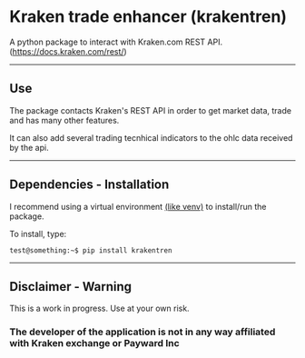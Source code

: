 # Kraken trade enhancer (krakentren)

A python package to interact with Kraken.com REST API.
(<https://docs.kraken.com/rest/>)
***

## Use

The package contacts Kraken's REST API in order to get market data, trade and has many other features.

It can also add several trading tecnhical indicators to the ohlc data received by the api.

***

## Dependencies - Installation

I recommend using a virtual environment [(like venv)](https://docs.python.org/3/library/venv.html) to install/run the package.

To install, type:

 ```console
test@something:~$ pip install krakentren
```

***

## Disclaimer - Warning

This is a work in progress. Use at your own risk.

### The developer of the application is not in any way affiliated with Kraken exchange or Payward Inc
